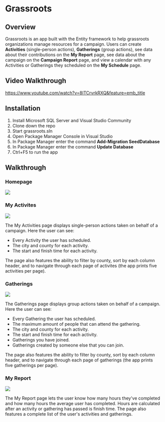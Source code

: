 # Grassroots

## Overview
Grassroots is an app built with the Entity framework to help grassroots organizations manage resources for a campaign.  Users can create **Activities** (single-person actions), **Gatherings** (group actions), see data about their contributions on the **My Report** page, see data about the campaign on the **Campaign Report** page, and view a calendar with any Activities or Gatherings they scheduled on the **My Schedule** page.  

## Video Walkthrough
https://www.youtube.com/watch?v=8ITCrvrkRXQ&feature=emb_title

## Installation
1.  Install Microsoft SQL Server and Visual Studio Community
2.  Clone down the repo
3.  Start grassroots.sln
4.  Open Package Manager Console in Visual Studio
5.  In Package Manager enter the command **Add-Migration SeedDatabase**
6.  In Package Manager enter the command **Update Database**
7.  Ctrl+F5 to run the app

## Walkthrough

### Homepage
<img src="https://user-images.githubusercontent.com/62182071/103713943-7fe9a880-4f8b-11eb-8452-11d75af2c19d.png">

### My Activites
<img src="https://user-images.githubusercontent.com/62182071/103714488-c390e200-4f8c-11eb-8e0a-64a31d3f3669.png">

The My Activities page displays single-person actions taken on behalf of a campaign.  Here the user can see:
* Every Activity the user has scheduled.
* The city and county for each activity.
* The start and finish time for each activity.

The page also features the ability to filter by county, sort by each column header, and to navigate through each page of activites (the app prints five activities per page).

### Gatherings
<img src="https://user-images.githubusercontent.com/62182071/103718861-bf1cf700-4f95-11eb-8390-b84ee3a5f098.png">

The Gatherings page displays group actions taken on behalf of a campaign.  Here the user can see:
* Every Gathering the user has scheduled.
* The maximum amount of people that can attend the gathering.
* The city and county for each activity.
* The start and finish time for each activity.
* Gatherings you have joined.
* Gatherings created by someone else that you can join.

The page also features the ability to filter by county, sort by each column header, and to navigate through each page of gatherings (the app prints five gatherings per page).

### My Report

<img src="https://user-images.githubusercontent.com/62182071/103726471-ff38a580-4fa6-11eb-9c91-0e2d343ee952.png">

The My Report page lets the user know how many hours they've completed and how many hours the average user has completed.  Hours are calculated after an activity or gathering has passed is finish time.  The page also features a complete list of the user's activities and gatherings.


